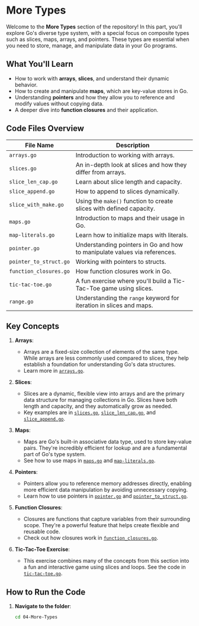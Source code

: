 # More Types

Welcome to the **More Types** section of the repository! In this part, you'll explore Go's diverse type system, with a special focus on composite types such as slices, maps, arrays, and pointers. These types are essential when you need to store, manage, and manipulate data in your Go programs.

## What You'll Learn

- How to work with **arrays**, **slices**, and understand their dynamic behavior.
- How to create and manipulate **maps**, which are key-value stores in Go.
- Understanding **pointers** and how they allow you to reference and modify values without copying data.
- A deeper dive into **function closures** and their application.

## Code Files Overview

| File Name                  | Description                                                               |
|----------------------------|---------------------------------------------------------------------------|
| `arrays.go`                 | Introduction to working with arrays.                                      |
| `slices.go`                 | An in-depth look at slices and how they differ from arrays.               |
| `slice_len_cap.go`          | Learn about slice length and capacity.                                    |
| `slice_append.go`           | How to append to slices dynamically.                                      |
| `slice_with_make.go`        | Using the `make()` function to create slices with defined capacity.        |
| `maps.go`                   | Introduction to maps and their usage in Go.                               |
| `map-literals.go`           | Learn how to initialize maps with literals.                               |
| `pointer.go`                | Understanding pointers in Go and how to manipulate values via references. |
| `pointer_to_struct.go`      | Working with pointers to structs.                                         |
| `function_closures.go`      | How function closures work in Go.                                         |
| `tic-tac-toe.go`            | A fun exercise where you'll build a Tic-Tac-Toe game using slices.        |
| `range.go`                  | Understanding the `range` keyword for iteration in slices and maps.       |

## Key Concepts

1. **Arrays**:
   - Arrays are a fixed-size collection of elements of the same type. While arrays are less commonly used compared to slices, they help establish a foundation for understanding Go's data structures.
   - Learn more in [`arrays.go`](./arrays.go).

2. **Slices**:
   - Slices are a dynamic, flexible view into arrays and are the primary data structure for managing collections in Go. Slices have both length and capacity, and they automatically grow as needed.
   - Key examples are in [`slices.go`](./slices.go), [`slice_len_cap.go`](./slice_len_cap.go), and [`slice_append.go`](./slice_append.go).

3. **Maps**:
   - Maps are Go's built-in associative data type, used to store key-value pairs. They're incredibly efficient for lookup and are a fundamental part of Go's type system.
   - See how to use maps in [`maps.go`](./maps.go) and [`map-literals.go`](./map-literals.go).

4. **Pointers**:
   - Pointers allow you to reference memory addresses directly, enabling more efficient data manipulation by avoiding unnecessary copying.
   - Learn how to use pointers in [`pointer.go`](./pointer.go) and [`pointer_to_struct.go`](./pointer_to_struct.go).

5. **Function Closures**:
   - Closures are functions that capture variables from their surrounding scope. They're a powerful feature that helps create flexible and reusable code.
   - Check out how closures work in [`function_closures.go`](./function_closures.go).

6. **Tic-Tac-Toe Exercise**:
   - This exercise combines many of the concepts from this section into a fun and interactive game using slices and loops. See the code in [`tic-tac-toe.go`](./tic-tac-toe.go).

## How to Run the Code

1. **Navigate to the folder**:
   ```bash
   cd 04-More-Types
